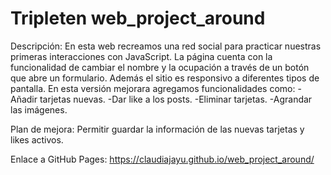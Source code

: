 # Tripleten web_project_around

Descripción: En esta web recreamos una red social para practicar nuestras primeras interacciones con JavaScript. La página cuenta con la funcionalidad de cambiar el nombre y la ocupación a través de un botón que abre un formulario. Además el sitio es responsivo a diferentes tipos de pantalla. En esta versión mejorara agregamos funcionalidades como:
-Añadir tarjetas nuevas.
-Dar like a los posts.
-Eliminar tarjetas.
-Agrandar las imágenes.

Plan de mejora: Permitir guardar la información de las nuevas tarjetas y likes activos.

Enlace a GitHub Pages:
https://claudiajayu.github.io/web_project_around/
